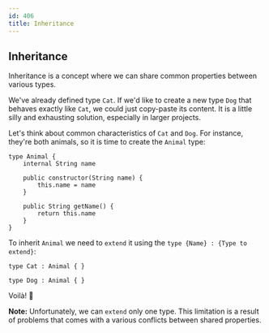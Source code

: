 ```yaml
---
id: 406
title: Inheritance
---
```


## Inheritance
Inheritance is a concept where we can share common properties between various types.

We've already defined type `Cat`. 
If we'd like to create a new type `Dog` that behaves exactly like `Cat`, we could just copy-paste its content.
It is a little silly and exhausting solution, especially in larger projects.

Let's think about common characteristics of `Cat` and `Dog`. 
For instance, they're both animals, so it is time to create the `Animal` type:

```panda
type Animal {
    internal String name

    public constructor(String name) {
        this.name = name
    }

    public String getName() {
        return this.name
    }
}
```

To inherit `Animal` we need to `extend` it using the `type {Name} : {Type to extend}`:

```panda
type Cat : Animal { }

type Dog : Animal { }
```

Voilà! 🥖 

**Note:** Unfortunately, we can `extend` only one type. 
This limitation is a result of problems that comes with a various conflicts between shared properties.